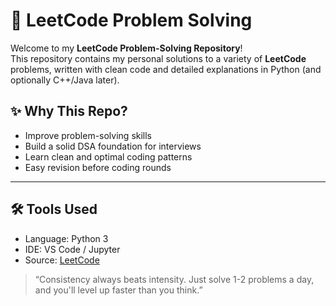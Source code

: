 # 🧠 LeetCode Problem Solving

Welcome to my **LeetCode Problem-Solving Repository**!  
This repository contains my personal solutions to a variety of **LeetCode** problems, written with clean code and detailed explanations in Python (and optionally C++/Java later).



## ✨ Why This Repo?

- Improve problem-solving skills
- Build a solid DSA foundation for interviews
- Learn clean and optimal coding patterns
- Easy revision before coding rounds

---

## 🛠️ Tools Used

- Language: Python 3
- IDE: VS Code / Jupyter
- Source: [LeetCode](https://leetcode.com/)




> “Consistency always beats intensity. Just solve 1-2 problems a day, and you'll level up faster than you think.”

